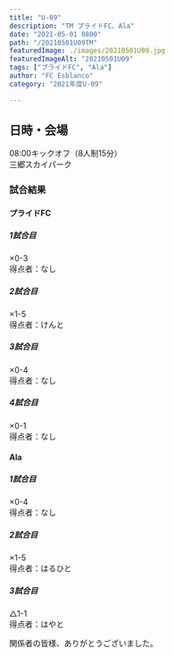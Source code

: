 ```yaml
---
title: "U-09"
description: "TM プライドFC、Ala"
date: "2021-05-01 0800"
path: "/20210501U09TM"
featuredImage: ./images/20210501U09.jpg
featuredImageAlt: "20210501U09"
tags: ["プライドFC", "Ala"]
author: "FC Esblanco"
category: "2021年度U-09"

---
```



## 日時・会場

08:00キックオフ（8人制15分）  
三郷スカイパーク

### 試合結果

#### プライドFC

#####  1試合目  
×0-3  
得点者：なし

##### 2試合目  
×1-5  
得点者：けんと

##### 3試合目  
×0-4  
得点者：なし

##### 4試合目  
×0-1  
得点者：なし

#### Ala

##### 1試合目
×0-4  
得点者：なし

##### 2試合目  
×1-5    
得点者：はるひと

##### 3試合目  
△1-1    
得点者：はやと


関係者の皆様、ありがとうございました。

